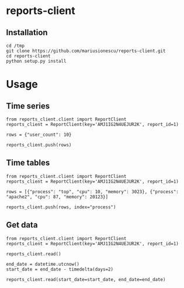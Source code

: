 # reports-client

## Installation

    cd /tmp
    git clone https://github.com/mariusionescu/reports-client.git
    cd reports-client
    python setup.py install
    
# Usage
 
## Time series

    from reports_client.client import ReportClient
    reports_client = ReportClient(key='AMJ1IG2N4UEJUR2K', report_id=1)
     
    rows = {"user_count": 10}
        
    reports_client.push(rows)

## Time tables
    
    from reports_client.client import ReportClient
    reports_client = ReportClient(key='AMJ1IG2N4UEJUR2K', report_id=1)
     
    rows = [{"process": "top", "cpu": 10, "memory": 3023}, {"process": "apache2", "cpu": 87, "memory": 20123}]
        
    reports_client.push(rows, index="process")
    
## Get data
    from reports_client.client import ReportClient
    reports_client = ReportClient(key='AMJ1IG2N4UEJUR2K', report_id=1)
    
    reports_client.read()
    
    end_date = datetime.utcnow()
    start_date = end_date - timedelta(days=2)
    
    reports_client.read(start_date=start_date, end_date=end_date)
    